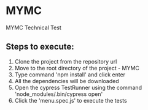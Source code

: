 # MYMC
MYMC Technical Test

Steps to execute:
------------------

1. Clone the project from the repository url
2. Move to the root directory of the project - MYMC
3. Type command 'npm install' and click enter
4. All the dependencies will be downloaded
5. Open the cypress TestRunner using the command 'node_modules/.bin/cypress open'
6. Click the 'menu.spec.js' to execute the tests
